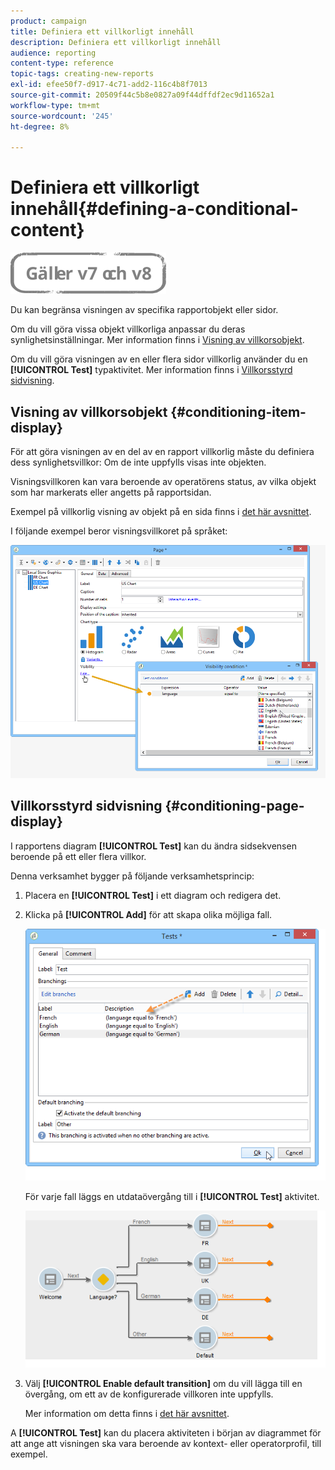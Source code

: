 ```yaml
---
product: campaign
title: Definiera ett villkorligt innehåll
description: Definiera ett villkorligt innehåll
audience: reporting
content-type: reference
topic-tags: creating-new-reports
exl-id: efee50f7-d917-4c71-add2-116c4b8f7013
source-git-commit: 20509f44c5b8e0827a09f44dffdf2ec9d11652a1
workflow-type: tm+mt
source-wordcount: '245'
ht-degree: 8%

---
```


# Definiera ett villkorligt innehåll{#defining-a-conditional-content}

![](../../assets/common.svg)

Du kan begränsa visningen av specifika rapportobjekt eller sidor.

Om du vill göra vissa objekt villkorliga anpassar du deras synlighetsinställningar. Mer information finns i [Visning av villkorsobjekt](#conditioning-item-display).

Om du vill göra visningen av en eller flera sidor villkorlig använder du en **[!UICONTROL Test]** typaktivitet. Mer information finns i [Villkorsstyrd sidvisning](#conditioning-page-display).

## Visning av villkorsobjekt {#conditioning-item-display}

För att göra visningen av en del av en rapport villkorlig måste du definiera dess synlighetsvillkor: Om de inte uppfylls visas inte objekten.

Visningsvillkoren kan vara beroende av operatörens status, av vilka objekt som har markerats eller angetts på rapportsidan.

Exempel på villkorlig visning av objekt på en sida finns i [det här avsnittet](../../web/using/form-rendering.md#defining-fields-conditional-display).

I följande exempel beror visningsvillkoret på språket:

![](assets/reporting_display_condition.png)

## Villkorsstyrd sidvisning {#conditioning-page-display}

I rapportens diagram **[!UICONTROL Test]** kan du ändra sidsekvensen beroende på ett eller flera villkor.

Denna verksamhet bygger på följande verksamhetsprincip:

1. Placera en **[!UICONTROL Test]** i ett diagram och redigera det.
1. Klicka på **[!UICONTROL Add]** för att skapa olika möjliga fall.

   ![](assets/reporting_test_sample.png)

   För varje fall läggs en utdataövergång till i **[!UICONTROL Test]** aktivitet.

   ![](assets/reporting_test_transitions.png)

1. Välj **[!UICONTROL Enable default transition]** om du vill lägga till en övergång, om ett av de konfigurerade villkoren inte uppfylls.

   Mer information om detta finns i [det här avsnittet](../../web/using/defining-web-forms-page-sequencing.md#conditional-page-display).

A **[!UICONTROL Test]** kan du placera aktiviteten i början av diagrammet för att ange att visningen ska vara beroende av kontext- eller operatorprofil, till exempel.
